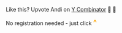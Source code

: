 Like this? Upvote Andi on [Y Combinator](https://www.ycombinator.com/launches/JC8-andi-making-search-fun-factual-and-interesting) 🤗 🙏

No registration needed - just click <span style="color: orange; font-size: 1.2rem"><strong>^</strong></span>

